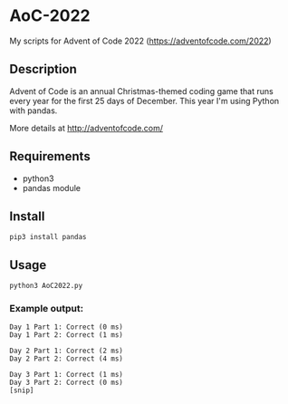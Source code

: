 # AoC-2022
My scripts for Advent of Code 2022 (https://adventofcode.com/2022)

## Description
Advent of Code is an annual Christmas-themed coding game that runs every year for the first 25 days of December. This
year I'm using Python with pandas.

More details at http://adventofcode.com/

## Requirements
* python3
* pandas module

## Install
```pip3 install pandas```

## Usage
```python3 AoC2022.py```

### Example output:
```
Day 1 Part 1: Correct (0 ms)
Day 1 Part 2: Correct (1 ms)

Day 2 Part 1: Correct (2 ms)
Day 2 Part 2: Correct (4 ms)

Day 3 Part 1: Correct (1 ms)
Day 3 Part 2: Correct (0 ms)
[snip]
```
